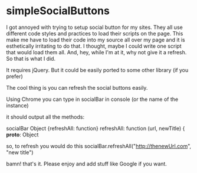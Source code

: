 simpleSocialButtons
===================

I got annoyed with trying to setup social button for my sites. 
They all use different code styles and practices to load their scripts on the page. This make me have to load
their code into my source all over my page and it is esthetically irritating to do that. I thought, maybe I could
write one script that would load them all. And, hey, while I'm at it, why not give it a refresh. So that is what I 
did. 

It requires jQuery. But it could be easily ported to some other library (if you prefer)

The cool thing is you can refresh the social buttons easily.

Using Chrome you can type in socialBar in console (or the name of the instance)

it should output all the methods:

socialBar
Object {refreshAll: function}
refreshAll: function (url, newTitle) {
__proto__: Object

so, to refresh you would do this socialBar.refreshAll("http://thenewUrl.com", "new title")

bamn! that's it. Please enjoy and add stuff like Google if you want.
